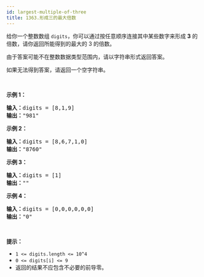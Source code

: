 ```yaml
---
id: largest-multiple-of-three
title: 1363.形成三的最大倍数
---
```

给你一个整数数组 <code>digits</code>，你可以通过按任意顺序连接其中某些数字来形成 **3** 的倍数，请你返回所能得到的最大的 3 的倍数。

由于答案可能不在整数数据类型范围内，请以字符串形式返回答案。

如果无法得到答案，请返回一个空字符串。

 

**示例 1：**


<pre><strong>输入：</strong>digits = [8,1,9]<br/><strong>输出：</strong>&#34;981&#34;<br/></pre>

**示例 2：**


<pre><strong>输入：</strong>digits = [8,6,7,1,0]<br/><strong>输出：</strong>&#34;8760&#34;<br/></pre>

**示例 3：**


<pre><strong>输入：</strong>digits = [1]<br/><strong>输出：</strong>&#34;&#34;<br/></pre>

**示例 4：**


<pre><strong>输入：</strong>digits = [0,0,0,0,0,0]<br/><strong>输出：</strong>&#34;0&#34;<br/></pre>

 

**提示：**


- <code>1 &lt;= digits.length &lt;= 10^4</code>
- <code>0 &lt;= digits[i] &lt;= 9</code>
- 返回的结果不应包含不必要的前导零。
